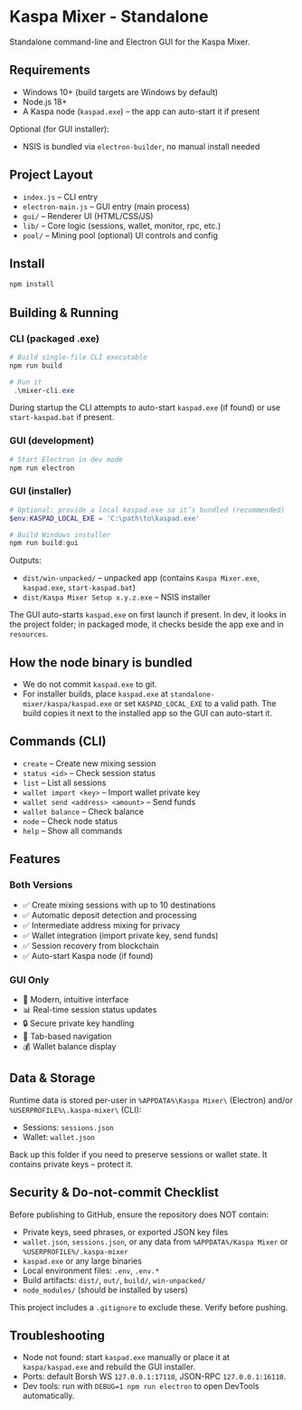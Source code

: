 # Kaspa Mixer - Standalone

Standalone command-line and Electron GUI for the Kaspa Mixer.

## Requirements

- Windows 10+ (build targets are Windows by default)
- Node.js 18+
- A Kaspa node (`kaspad.exe`) – the app can auto-start it if present

Optional (for GUI installer):
- NSIS is bundled via `electron-builder`, no manual install needed

## Project Layout

- `index.js` – CLI entry
- `electron-main.js` – GUI entry (main process)
- `gui/` – Renderer UI (HTML/CSS/JS)
- `lib/` – Core logic (sessions, wallet, monitor, rpc, etc.)
- `pool/` – Mining pool (optional) UI controls and config

## Install

```powershell
npm install
```

## Building & Running

### CLI (packaged .exe)
```powershell
# Build single-file CLI executable
npm run build

# Run it
 .\mixer-cli.exe
```

During startup the CLI attempts to auto-start `kaspad.exe` (if found) or use `start-kaspad.bat` if present.

### GUI (development)
```powershell
# Start Electron in dev mode
npm run electron
```

### GUI (installer)
```powershell
# Optional: provide a local kaspad.exe so it’s bundled (recommended)
$env:KASPAD_LOCAL_EXE = 'C:\path\to\kaspad.exe'

# Build Windows installer
npm run build:gui
```

Outputs:
- `dist/win-unpacked/` – unpacked app (contains `Kaspa Mixer.exe`, `kaspad.exe`, `start-kaspad.bat`)
- `dist/Kaspa Mixer Setup x.y.z.exe` – NSIS installer

The GUI auto-starts `kaspad.exe` on first launch if present. In dev, it looks in the project folder; in packaged mode, it checks beside the app exe and in `resources`.

## How the node binary is bundled

- We do not commit `kaspad.exe` to git.
- For installer builds, place `kaspad.exe` at `standalone-mixer/kaspa/kaspad.exe` or set `KASPAD_LOCAL_EXE` to a valid path. The build copies it next to the installed app so the GUI can auto-start it.

## Commands (CLI)

- `create` – Create new mixing session
- `status <id>` – Check session status
- `list` – List all sessions
- `wallet import <key>` – Import wallet private key
- `wallet send <address> <amount>` – Send funds
- `wallet balance` – Check balance
- `node` – Check node status
- `help` – Show all commands

## Features

### Both Versions
- ✅ Create mixing sessions with up to 10 destinations
- ✅ Automatic deposit detection and processing
- ✅ Intermediate address mixing for privacy
- ✅ Wallet integration (import private key, send funds)
- ✅ Session recovery from blockchain
- ✅ Auto-start Kaspa node (if found)

### GUI Only
- 🎨 Modern, intuitive interface
- 📊 Real-time session status updates
- 🔒 Secure private key handling
- 📱 Tab-based navigation
- 💰 Wallet balance display

## Data & Storage

Runtime data is stored per-user in `%APPDATA%\Kaspa Mixer\` (Electron) and/or `%USERPROFILE%\.kaspa-mixer\` (CLI):

- Sessions: `sessions.json`
- Wallet: `wallet.json`

Back up this folder if you need to preserve sessions or wallet state. It contains private keys – protect it.

## Security & Do-not-commit Checklist

Before publishing to GitHub, ensure the repository does NOT contain:

- Private keys, seed phrases, or exported JSON key files
- `wallet.json`, `sessions.json`, or any data from `%APPDATA%/Kaspa Mixer` or `%USERPROFILE%/.kaspa-mixer`
- `kaspad.exe` or any large binaries
- Local environment files: `.env`, `.env.*`
- Build artifacts: `dist/`, `out/`, `build/`, `win-unpacked/`
- `node_modules/` (should be installed by users)

This project includes a `.gitignore` to exclude these. Verify before pushing.

## Troubleshooting

- Node not found: start `kaspad.exe` manually or place it at `kaspa/kaspad.exe` and rebuild the GUI installer.
- Ports: default Borsh WS `127.0.0.1:17110`, JSON-RPC `127.0.0.1:16110`.
- Dev tools: run with `DEBUG=1 npm run electron` to open DevTools automatically.


